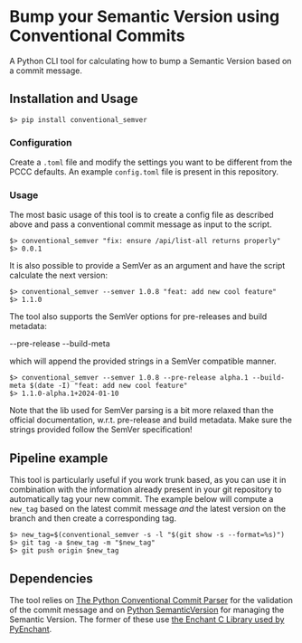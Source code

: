 Bump your Semantic Version using Conventional Commits
===

A Python CLI tool for calculating how to bump a Semantic Version based on a commit message.


## Installation and Usage

```shell
$> pip install conventional_semver
```

### Configuration

Create a `.toml` file and modify the settings you want to be different from the PCCC defaults.
An example `config.toml` file is present in this repository.


### Usage

The most basic usage of this tool is to create a config file as described above
and pass a conventional commit message as input to the script. 

```shell
$> conventional_semver "fix: ensure /api/list-all returns properly"
$> 0.0.1
```

It is also possible to provide a SemVer as an argument and have the
script calculate the next version:

```shell
$> conventional_semver --semver 1.0.8 "feat: add new cool feature"
$> 1.1.0
```

The tool also supports the SemVer options for pre-releases and build metadata:

--pre-release
--build-meta

which will append the provided strings in a SemVer compatible manner.

```shell
$> conventional_semver --semver 1.0.8 --pre-release alpha.1 --build-meta $(date -I) "feat: add new cool feature"
$> 1.1.0-alpha.1+2024-01-10
```

Note that the lib used for SemVer parsing is a bit more relaxed than the
official documentation, w.r.t. pre-release and build metadata.
Make sure the strings provided follow the SemVer specification!


## Pipeline example

This tool is particularly useful if you work trunk based, as you can use it in combination with
the information already present in your git repository to automatically tag your new commit.
The example below will compute a `new_tag` based on the latest commit message _and_ the latest
version on the branch and then create a corresponding tag.

```shell
$> new_tag=$(conventional_semver -s -l "$(git show -s --format=%s)")
$> git tag -a $new_tag -m "$new_tag"
$> git push origin $new_tag
```


## Dependencies

The tool relies on [The Python Conventional Commit Parser](https://github.com/jeremyagray/pccc/tree/main) for the
validation of the commit message and on [Python SemanticVersion](https://github.com/rbarrois/python-semanticversion) for
managing the Semantic Version. The former of these use
[the Enchant C Library used by PyEnchant](https://pyenchant.github.io/pyenchant/install.html).
